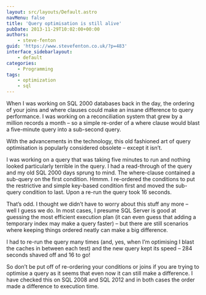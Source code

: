```yaml
---
layout: src/layouts/Default.astro
navMenu: false
title: 'Query optimisation is still alive'
pubDate: 2013-11-29T10:02:00+00:00
authors:
    - steve-fenton
guid: 'https://www.stevefenton.co.uk/?p=483'
interface_sidebarlayout:
    - default
categories:
    - Programming
tags:
    - optimization
    - sql
---
```


When I was working on SQL 2000 databases back in the day, the ordering of your joins and where clauses could make an insane difference to query performance. I was working on a reconciliation system that grew by a million records a month – so a simple re-order of a where clause would blast a five-minute query into a sub-second query.

With the advancements in the technology, this old fashioned art of query optimisation is popularly considered obsolete – except it isn’t.

I was working on a query that was taking five minutes to run and nothing looked particularly terrible in the query. I had a read-through of the query and my old SQL 2000 days sprung to mind. The where-clause contained a sub-query on the first condition. Hmmm. I re-ordered the conditions to put the restrictive and simple key-based condition first and moved the sub-query condition to last. Upon a re-run the query took 16 seconds.

That’s odd. I thought we didn’t have to worry about this stuff any more – well I guess we do. In most cases, I presume SQL Server is good at guessing the most efficient execution plan (it can even guess that adding a temporary index may make a query faster) – but there are still scenarios where keeping things ordered neatly can make a big difference.

I had to re-run the query many times (and, yes, when I’m optimising I blast the caches in between each test) and the new query kept its speed – 284 seconds shaved off and 16 to go!

So don’t be put off of re-ordering your conditions or joins if you are trying to optimise a query as it seems that even now it can still make a difference. I have checked this on SQL 2008 and SQL 2012 and in both cases the order made a difference to execution time.